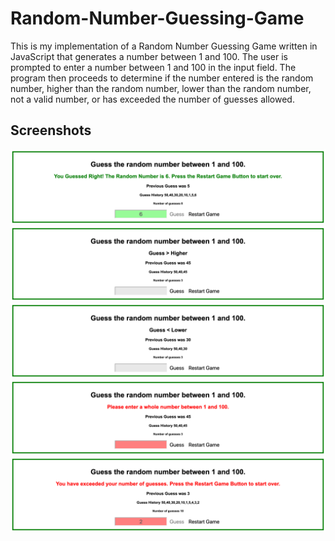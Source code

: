 # Random-Number-Guessing-Game

This is my implementation of a Random Number Guessing Game written in JavaScript that generates a number between 1 and 100.  The user is prompted to enter a number between 1 and 100 in the input field. The program then proceeds to determine if the number entered is the random number, higher than the random number, lower than the random number, not a valid number, or has exceeded the number of guesses allowed.

## Screenshots

<img src="screenshots/guessedright.png">
<img src="screenshots/guesshigher.png">
<img src="screenshots/guesslower.png">
<img src="screenshots/wholenumber.png">
<img src="screenshots/exceededguesses.png">

